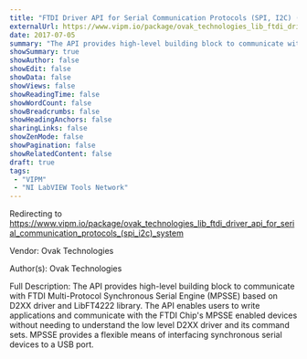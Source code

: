```yaml
---
title: "FTDI Driver API for Serial Communication Protocols (SPI, I2C) (System)"
externalUrl: https://www.vipm.io/package/ovak_technologies_lib_ftdi_driver_api_for_serial_communication_protocols_(spi_i2c)_system
date: 2017-07-05
summary: "The API provides high-level building block to communicate with FTDI Multi-Protocol Synchronous Serial Engine (MPSSE) based on D2XX driver and LibFT4222 library."
showSummary: true
showAuthor: false
showEdit: false
showData: false
showViews: false
showReadingTime: false
showWordCount: false
showBreadcrumbs: false
showHeadingAnchors: false
sharingLinks: false
showZenMode: false
showPagination: false
showRelatedContent: false
draft: true
tags:
 - "VIPM"
 - "NI LabVIEW Tools Network"
---
```


Redirecting to https://www.vipm.io/package/ovak_technologies_lib_ftdi_driver_api_for_serial_communication_protocols_(spi_i2c)_system

Vendor: Ovak Technologies

Author(s): Ovak Technologies
 
Full Description:
The API provides high-level building block to communicate with FTDI Multi-Protocol Synchronous Serial Engine (MPSSE) based on D2XX driver and LibFT4222 library. The API enables users to write applications and communicate with the FTDI Chip's MPSSE enabled devices without needing to understand the low level D2XX driver and its command sets. MPSSE provides a flexible means of interfacing synchronous serial devices to a USB port.